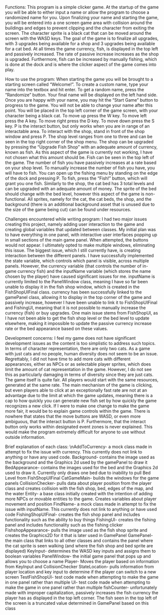 Functions:
This program is a simple clicker game. At the startup of the game you will be able to either input a name or allow the program to choose a randomized name for you. Upon finalizing your name and starting the game, you will be entered into a one screen game area with collision around the buildings and edges to prevent clipping and the character from exiting the screen. The character sprite is a black cat that can be moved around the screen with the WASD keys. The goal of the game is to finalize all upgrades, with 3 upgrades being available for a shop and 3 upgrades being available for a cat bed. At all times the game currency, fish, is displayed in the top left and passively increased. The rate of passive increase increases as the shop is upgraded. Furthermore, fish can be increased by manually fishing, which is done at the dock and is where the clicker aspect of the game comes into play. 

How to use the program:
When starting the game you will be brought to a starting screen called “Welcome!”. To create a custom name, type your name into the textbox and hit enter. To get a random name, press the “Randomize” button. Your final name will be displayed on the left hand side. Once you are happy with your name, you may hit the “Start Game” button to progress to the game. You will not be able to change your name after this point. You will be placed in the top left corner of the game screen, with your character being a black cat. To move up press the W key. To move left press the A key. To move right press the D key. To move down press the S key. P is the interact button, but only works when you are in range of an interactable area. To interact with the shop, stand in front of the shop window and press P. The shop level ranges from one to three and can be seen in the top right corner of the shop menu. The shop can be upgraded by pressing the “Upgrade Fish Shop” with an adequate amount of currency, known as fish. As this aspect of the game is currently not working, I have not chosen what this amount should be. Fish can be seen in the top left of the game. The number of fish you have passively increases at a rate based on your shop level. To manually increase the number of fish you have, you will have to fish. You can open up the fishing menu by standing on the edge of the dock and pressing P. To fish, press the “Fish!” button, which will grant you one fish. Similarly to the shop, the cat bed has 3 total levels and can be upgraded with an adequate amount of money. The sprite of the bed should change with the bed level, however this aspect of the game is non-functional. All sprites, namely for the cat, the cat beds, the shop, and the background (there is an additional background asset that is unused due to the size of the game being cut) can be found under resources. 

Challenges encountered while writing program:
I had two major issues creating this project, namely adding user interaction to the game and creating global variables that updated between classes. My initial plan was to have everything in one panel, with interactive user interfaces popping up in small sections of the main game panel. When attempted, the buttons would not appear. I ultimately opted to make multiple windows, eliminating this issue. The biggest issue, which I still currently have, is creating interaction between the different panels. I have successfully implemented the state variable, which controls which panel is visible, across multiple panels. However, the currency variable (that controls the number of in-game currency fish) and the inputName variable (which stores the name chosen by the player) have caused significant issues for me. inputName is currently limited to the PanelWindow class, meaning I have so far been unable to display it in the fish shop window, which is created in the FishShopUIFinal class. currency has been successfully linked to the gamePanel class, allowing it to display in the top corner of the game and passively increase, however I have been unable to link it to FishShopUIFinal and FishingUI, meaning that it is not possible to manually increase the currency (fish) or buy upgrades. One main issue stems from FishShopUI, as I have not been able to get the fish shop level or the bed level to update elsewhere, making it impossible to update the passive currency increase rate or the bed appearance based on these values. 

Development concerns:
I feel my game does not have significant development issues as the content is too simplistic to address such topics. In terms of character representation, there are only two cats. As a game with just cats and no people, human diversity does not seem to be an issue. Regrettably, I did not have time to add more cats with different appearances, either as NPCs or as selectable player sprites, which does limit the amount of cat representation in the game. However, I do not see this as particularly damaging in terms of diversity since they are just cats. The game itself is quite fair. All players would start with the same resources, generated at the same rate. The main mechanism of the game is clicking, but even players able to click at an exceptionally fast rate are not at an advantage due to the limit at which the game updates, meaning there is a cap to how quickly you can generate new fish set by how quickly the game recognizes a new click. If I were to make one change to make the game more fair, it would be to explain game controls within the game. There is nowhere that states that the move buttons are WASD, or even more ambiguous, that the interact button is P. Furthermore, that the interact button only works within designated event zones is never explained. This would make the program extremely difficult for anyone to use without outside information. 

Brief explanation of each class:
\nAddToCurrency- a mock class made in attempt to fix the issue with currency. This currently does not link to anything or have any used code. 
Background- contains the image used as the background and the Graphics 2d used by the gamePanel to draw it
BedAppearance- contains the images used for the bed and the Graphics 2d used to draw it. Currently only draws one bed due to inability to pull Bed Level from FishShopUIFinal
CatGameMain- builds the windows for the game panels 
CollisionChecker- pulls data about player position from the player class and creates collision with the fish shop, bed, edges of the map, and the water
Entity- a base class initially created with the intention of adding more NPCs or movable entities to the game. Creates variables about player movement and position
FindName- a mock class made in attempt to fix the issue with inputName. This currently does not link to anything or have used code
FishingShopUIFinal- creates the fish shop panel and includes functionality such as the ability to buy things 
FishingUI- creates the fishing panel and includes functionality such as the fishing clicker
FishshopAppearance- pulls the image used as the fish shop sprite and creates the Graphics2D for it that is later used in GamePanel
GamePanel- the main class that links to all other classes and contains the panel where the cat sprite is seen walking (and where the fish shop and bed sprite are displayed)
KeyInput- determines the WASD key inputs and assigns them to boolean variables
PanelWindow- the initial game panel that pops up and allows you to choose a name
Player- Moves the player based on information from KeyInput and CollisionChecker
StateLocation- pulls information from player location and key input to determine if the player can switch to a new screen
TestFishShopUI- test code made when attempting to make the game in one panel rather than multiple
UI- test code made when attempting to make the game in one panel rather than multiple
fishCounter- unfortunately made with improper capitalization, passively increases the fish currency the player has as displayed in the top left corner. The fish seen in the top left of the screen is a truncated value determined in GamePanel based on this class
